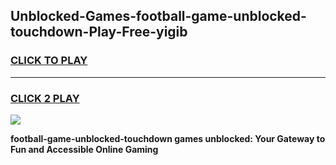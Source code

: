 
## Unblocked-Games-football-game-unblocked-touchdown-Play-Free-yigib
<h3>
<a href="https://premium76.site?title=football-game-unblocked-touchdown&ref=10A">CLICK TO PLAY</a></h3>
<hr>

<h3>
<a href="https://premium76.site?title=football-game-unblocked-touchdown&ref=10A">CLICK 2 PLAY</a>
  
</h3>

<a href="https://premium76.site?title=football-game-unblocked-touchdown&ref=10A"><img src="https://clearcache.store/games.png"></a>


**football-game-unblocked-touchdown games unblocked: Your Gateway to Fun and Accessible Online Gaming**
